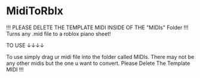 # MidiToRblx
!!! PLEASE DELETE THE TEMPLATE MIDI INSIDE OF THE "MIDIs" Folder !!!
Turns any .mid file to a roblox piano sheet!

TO USE ↓↓↓↓

To use simply drag ur midi file into the folder called MIDIs.
There may not be any other midis but the one u want to convert.
Please Delete The Template MIDI !!!
